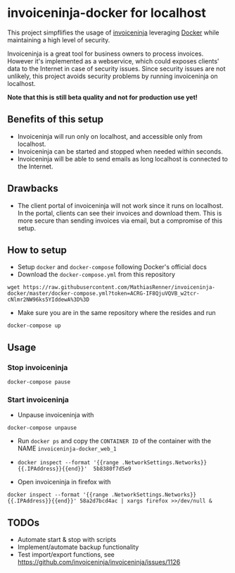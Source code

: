 # invoiceninja-docker for localhost
This project simpflifies the usage of [invoiceninja](https://github.com/invoiceninja/invoiceninja) leveraging [Docker](http://docker.com/) while maintaining a high level of security. 

Invoiceninja is a great tool for business owners to process invoices. However it's implemented as a webservice, which could exposes clients' data to the Internet in case of security issues. Since security issues are not unlikely, this project avoids security problems by running invoiceninja on localhost.

**Note that this is still beta quality and not for production use yet!**

Benefits of this setup
-----------
- Invoiceninja will run only on localhost, and accessible only from localhost.
- Invoiceninja can be started and stopped when needed within seconds.
- Invoiceninja will be able to send emails as long localhost is connected to the Internet.


Drawbacks
------------
- The client portal of invoiceninja will not work since it runs on localhost. In the portal, clients can see their invoices and download them. This is more secure than sending invoices via email, but a compromise of this setup.


How to setup
---------------
- Setup `docker` and `docker-compose` following Docker's official docs
- Download the `docker-compose.yml` from this repository
```
wget https://raw.githubusercontent.com/MathiasRenner/invoiceninja-docker/master/docker-compose.yml?token=ACRG-IF8QjuVQVB_w2tcr-cNlmr2NW96ks5YIddewA%3D%3D
```
- Make sure you are in the same repository where the resides and run
```
docker-compose up
```


Usage
--------------

### Stop invoiceninja

```
docker-compose pause
```

### Start invoiceninja
- Unpause invoiceninja with
```
docker-compose unpause
```
- Run `docker ps` and copy the `CONTAINER ID` of the container with the NAME `invoiceninja-docker_web_1`
- `docker inspect --format '{{range .NetworkSettings.Networks}}{{.IPAddress}}{{end}}'  5b8380f7d5e9`

- Open invoiceninja in firefox with
```
docker inspect --format '{{range .NetworkSettings.Networks}}{{.IPAddress}}{{end}}' 58a2d7bcd4ac | xargs firefox >>/dev/null &
```


TODOs
------------
- Automate start & stop with scripts
- Implement/automate backup functionality
- Test import/export functions, see https://github.com/invoiceninja/invoiceninja/issues/1126

